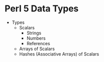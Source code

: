 # Perl 5 Data Types

- Types
  - Scalars
    - Strings
    - Numbers
    - References
  - Arrays of Scalars
  - Hashes (Associative Arrays) of Scalars
